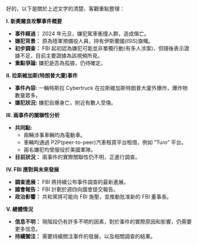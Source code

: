 好的，以下是關於上述文字的清楚、客觀重點整理：

**I. 新奧爾良攻擊事件概要**

*   **事件經過：** 2024 年元旦，嫌犯駕車衝撞人群，造成傷亡。
*   **嫌犯背景：** 原為陸軍預備役人員，持有伊斯蘭國(ISIS)旗幟。
*   **初步調查：** FBI 起初認為嫌犯可能並非單獨行動(有多人涉案)，但隨後表示證據不足，目前主要證據為該視頻所見。
*   **重點爭論:** 嫌犯是否為孤狼，仍待確定。

**II. 拉斯維加斯(特朗普大廈)事件**

*   **事件內容:** 一輛特斯拉 Cybertruck 在拉斯維加斯特朗普大廈外爆炸，爆炸物數量眾多。
*   **嫌犯狀況:** 嫌犯自爆身亡，附近有數人受傷。

**III. 兩事件的關聯性分析**

*   **共同點:**
    *   兩輛涉事車輛均為電動車。
    *   車輛均通過 P2P(peer-to-peer)汽車租賃平台租借，例如 “Turo” 平台。
    *   兩名嫌犯均曾服役於美國軍隊。
*   **目前狀況：** 兩事件的實際關聯性仍不明，正進行調查。

**IV. FBI 應對與未來發展**

*   **調查進展：** FBI 將持續公布事件調查的最新進展。
*   **國會報告：** FBI 計劃於週四向國會提交報告。
*   **政治影響：** 共和黨將可能向 FBI 施壓，並推動批准新的 FBI 董事長。

**V. 總體情況**

*   **信息不明：** 現階段仍有許多不明的因素，對於事件的實際原因和影響，仍需要更多信息。
*   **持續關注：** 需要持續關注事件的發展，以及相關調查的結果。